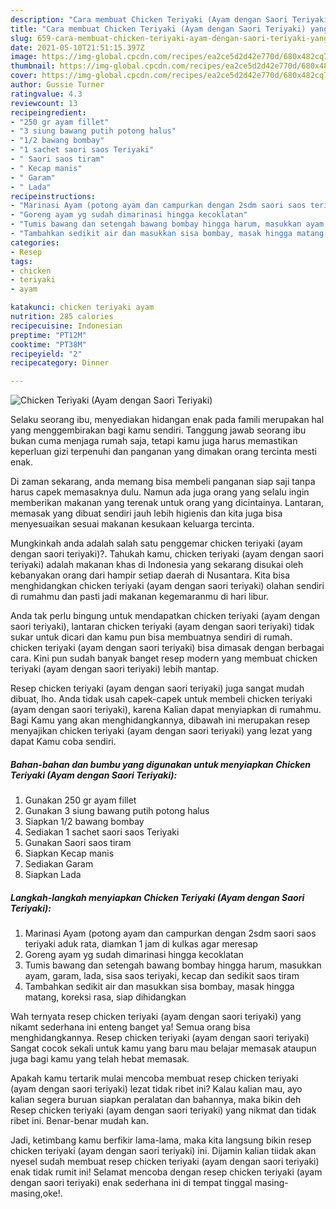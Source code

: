 ```yaml
---
description: "Cara membuat Chicken Teriyaki (Ayam dengan Saori Teriyaki) yang nikmat Untuk Jualan"
title: "Cara membuat Chicken Teriyaki (Ayam dengan Saori Teriyaki) yang nikmat Untuk Jualan"
slug: 659-cara-membuat-chicken-teriyaki-ayam-dengan-saori-teriyaki-yang-nikmat-untuk-jualan
date: 2021-05-10T21:51:15.397Z
image: https://img-global.cpcdn.com/recipes/ea2ce5d2d42e770d/680x482cq70/chicken-teriyaki-ayam-dengan-saori-teriyaki-foto-resep-utama.jpg
thumbnail: https://img-global.cpcdn.com/recipes/ea2ce5d2d42e770d/680x482cq70/chicken-teriyaki-ayam-dengan-saori-teriyaki-foto-resep-utama.jpg
cover: https://img-global.cpcdn.com/recipes/ea2ce5d2d42e770d/680x482cq70/chicken-teriyaki-ayam-dengan-saori-teriyaki-foto-resep-utama.jpg
author: Gussie Turner
ratingvalue: 4.3
reviewcount: 13
recipeingredient:
- "250 gr ayam fillet"
- "3 siung bawang putih potong halus"
- "1/2 bawang bombay"
- "1 sachet saori saos Teriyaki"
- " Saori saos tiram"
- " Kecap manis"
- " Garam"
- " Lada"
recipeinstructions:
- "Marinasi Ayam (potong ayam dan campurkan dengan 2sdm saori saos teriyaki aduk rata, diamkan 1 jam di kulkas agar meresap"
- "Goreng ayam yg sudah dimarinasi hingga kecoklatan"
- "Tumis bawang dan setengah bawang bombay hingga harum, masukkan ayam, garam, lada, sisa saos teriyaki, kecap dan sedikit saos tiram"
- "Tambahkan sedikit air dan masukkan sisa bombay, masak hingga matang, koreksi rasa, siap dihidangkan"
categories:
- Resep
tags:
- chicken
- teriyaki
- ayam

katakunci: chicken teriyaki ayam 
nutrition: 285 calories
recipecuisine: Indonesian
preptime: "PT12M"
cooktime: "PT38M"
recipeyield: "2"
recipecategory: Dinner

---
```



![Chicken Teriyaki (Ayam dengan Saori Teriyaki)](https://img-global.cpcdn.com/recipes/ea2ce5d2d42e770d/680x482cq70/chicken-teriyaki-ayam-dengan-saori-teriyaki-foto-resep-utama.jpg)

Selaku seorang ibu, menyediakan hidangan enak pada famili merupakan hal yang menggembirakan bagi kamu sendiri. Tanggung jawab seorang ibu bukan cuma menjaga rumah saja, tetapi kamu juga harus memastikan keperluan gizi terpenuhi dan panganan yang dimakan orang tercinta mesti enak.

Di zaman  sekarang, anda memang bisa membeli panganan siap saji tanpa harus capek memasaknya dulu. Namun ada juga orang yang selalu ingin memberikan makanan yang terenak untuk orang yang dicintainya. Lantaran, memasak yang dibuat sendiri jauh lebih higienis dan kita juga bisa menyesuaikan sesuai makanan kesukaan keluarga tercinta. 



Mungkinkah anda adalah salah satu penggemar chicken teriyaki (ayam dengan saori teriyaki)?. Tahukah kamu, chicken teriyaki (ayam dengan saori teriyaki) adalah makanan khas di Indonesia yang sekarang disukai oleh kebanyakan orang dari hampir setiap daerah di Nusantara. Kita bisa menghidangkan chicken teriyaki (ayam dengan saori teriyaki) olahan sendiri di rumahmu dan pasti jadi makanan kegemaranmu di hari libur.

Anda tak perlu bingung untuk mendapatkan chicken teriyaki (ayam dengan saori teriyaki), lantaran chicken teriyaki (ayam dengan saori teriyaki) tidak sukar untuk dicari dan kamu pun bisa membuatnya sendiri di rumah. chicken teriyaki (ayam dengan saori teriyaki) bisa dimasak dengan berbagai cara. Kini pun sudah banyak banget resep modern yang membuat chicken teriyaki (ayam dengan saori teriyaki) lebih mantap.

Resep chicken teriyaki (ayam dengan saori teriyaki) juga sangat mudah dibuat, lho. Anda tidak usah capek-capek untuk membeli chicken teriyaki (ayam dengan saori teriyaki), karena Kalian dapat menyiapkan di rumahmu. Bagi Kamu yang akan menghidangkannya, dibawah ini merupakan resep menyajikan chicken teriyaki (ayam dengan saori teriyaki) yang lezat yang dapat Kamu coba sendiri.

<!--inarticleads1-->

##### Bahan-bahan dan bumbu yang digunakan untuk menyiapkan Chicken Teriyaki (Ayam dengan Saori Teriyaki):

1. Gunakan 250 gr ayam fillet
1. Gunakan 3 siung bawang putih potong halus
1. Siapkan 1/2 bawang bombay
1. Sediakan 1 sachet saori saos Teriyaki
1. Gunakan  Saori saos tiram
1. Siapkan  Kecap manis
1. Sediakan  Garam
1. Siapkan  Lada




<!--inarticleads2-->

##### Langkah-langkah menyiapkan Chicken Teriyaki (Ayam dengan Saori Teriyaki):

1. Marinasi Ayam (potong ayam dan campurkan dengan 2sdm saori saos teriyaki aduk rata, diamkan 1 jam di kulkas agar meresap
1. Goreng ayam yg sudah dimarinasi hingga kecoklatan
1. Tumis bawang dan setengah bawang bombay hingga harum, masukkan ayam, garam, lada, sisa saos teriyaki, kecap dan sedikit saos tiram
1. Tambahkan sedikit air dan masukkan sisa bombay, masak hingga matang, koreksi rasa, siap dihidangkan




Wah ternyata resep chicken teriyaki (ayam dengan saori teriyaki) yang nikamt sederhana ini enteng banget ya! Semua orang bisa menghidangkannya. Resep chicken teriyaki (ayam dengan saori teriyaki) Sangat cocok sekali untuk kamu yang baru mau belajar memasak ataupun juga bagi kamu yang telah hebat memasak.

Apakah kamu tertarik mulai mencoba membuat resep chicken teriyaki (ayam dengan saori teriyaki) lezat tidak ribet ini? Kalau kalian mau, ayo kalian segera buruan siapkan peralatan dan bahannya, maka bikin deh Resep chicken teriyaki (ayam dengan saori teriyaki) yang nikmat dan tidak ribet ini. Benar-benar mudah kan. 

Jadi, ketimbang kamu berfikir lama-lama, maka kita langsung bikin resep chicken teriyaki (ayam dengan saori teriyaki) ini. Dijamin kalian tiidak akan nyesel sudah membuat resep chicken teriyaki (ayam dengan saori teriyaki) enak tidak rumit ini! Selamat mencoba dengan resep chicken teriyaki (ayam dengan saori teriyaki) enak sederhana ini di tempat tinggal masing-masing,oke!.

